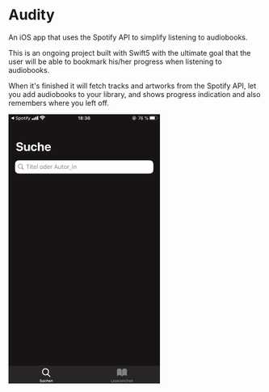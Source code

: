 # Audity
An iOS app that uses the Spotify API to simplify listening to audiobooks. 


This is an ongoing project built with Swift5 with the ultimate goal that the user will be able to bookmark his/her progress when listening to audiobooks. 

When it's finished it will fetch tracks and artworks from the Spotify API, let you add audiobooks to your library, and shows progress indication and also remembers where you left off. 

<img src= "https://github.com/JuliaZamaitat/audity/blob/master/Audity/screenshots/search.png" width="300">

